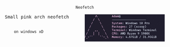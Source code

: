 
 

<div align="center">

```ocaml
Neofetch
```
</div>
  <p align="center">
<img alt="" align="right" width="50%" src="neofetch.png" />
</p>
<pre>
Small pink arch neofetch  
  
    
      
        
        on windows xD
</pre>


